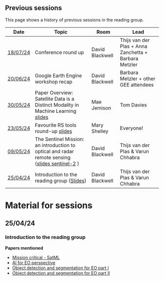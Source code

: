 ## Previous sessions

This page shows a history of previous sessions in the reading group. 

|Date | Topic | Room | Lead |
| --- | ----- | ---- | ---- |
| [18/07/24](#180724) | Conference round up | David Blackwell | Thijs van der Plas + Anna Zanchetta + Barbara Metzler |
| [20/06/24](#200624) | Google Earth Engine workshop recap | David Blackwell | Barbara Metzler + other GEE attendees |
| [30/05/24](#300524) | Paper Overview: Satellite Data is a Distinct Modality in Machine Learning [slides](https://github.com/alan-turing-institute/remote-sensing-reading-group/blob/main/sessions/4-distinct-modality/satml-distinct-modality.pdf) | Mae Jemison | Tom Davies  |
| [23/05/24](#060624) | Favourite RS tools round-up [slides](https://github.com/alan-turing-institute/remote-sensing-reading-group/blob/main/sessions/3-tools/2024-05-23%20Remote%20Sensing%20reading%20group%20-%20favourite%20tools%20shared%20slides.pdf) |  Mary Shelley | Everyone! |
| [09/05/24](#090524) | The Sentinel Mission: an introduction to optical and radar remote sensing ([slides sentinel-2](https://github.com/alan-turing-institute/remote-sensing-reading-group/blob/main/sessions/2-sentinel/2024-05-09%20RS%20group%20Sentinel%202.pdf) ) | David Blackwell | Thijs van der Plas & Varun Chhabra  |
| [25/04/24](#250424) | Introduction to the reading group ([Slides](https://github.com/alan-turing-institute/remote-sensing-reading-group/blob/main/sessions/1-introduction/2024-04-25%20Intro%20meeting.pdf)) | David Blackwell | Thijs van der Plas & Varun Chhabra |
# Material for sessions

## 25/04/24
### Introduction to the reading group
**Papers mentioned**
- [Mission critical - SatML](https://arxiv.org/abs/2402.01444)
- [AI for EO perspective](https://arxiv.org/abs/2305.08413)
- [Object detection and segmentation for EO part I](https://www.mdpi.com/2072-4292/12/10/1667)
- [Object detection and segmentation for EO part II](https://www.mdpi.com/2072-4292/12/18/3053)
